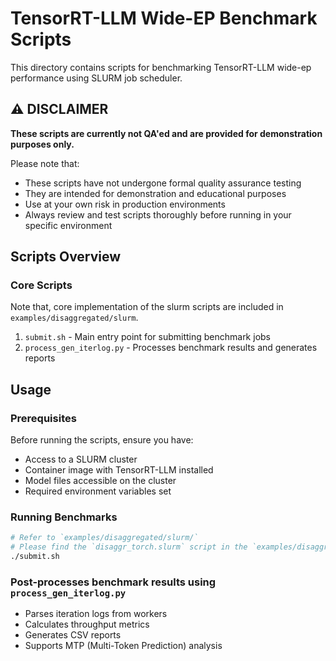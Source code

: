 # TensorRT-LLM Wide-EP Benchmark Scripts

This directory contains scripts for benchmarking TensorRT-LLM wide-ep performance using SLURM job scheduler.

## ⚠️ DISCLAIMER

**These scripts are currently not QA'ed and are provided for demonstration purposes only.**

Please note that:

- These scripts have not undergone formal quality assurance testing
- They are intended for demonstration and educational purposes
- Use at your own risk in production environments
- Always review and test scripts thoroughly before running in your specific environment

## Scripts Overview

### Core Scripts

Note that, core implementation of the slurm scripts are included in `examples/disaggregated/slurm`.

1. `submit.sh` - Main entry point for submitting benchmark jobs
2. `process_gen_iterlog.py` - Processes benchmark results and generates reports

## Usage

### Prerequisites

Before running the scripts, ensure you have:
- Access to a SLURM cluster
- Container image with TensorRT-LLM installed
- Model files accessible on the cluster
- Required environment variables set

### Running Benchmarks

```bash
# Refer to `examples/disaggregated/slurm/`
# Please find the `disaggr_torch.slurm` script in the `examples/disaggregated/slurm/` directory.
./submit.sh
```


### Post-processes benchmark results using `process_gen_iterlog.py`

- Parses iteration logs from workers
- Calculates throughput metrics
- Generates CSV reports
- Supports MTP (Multi-Token Prediction) analysis
